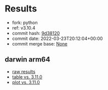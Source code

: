 # Results

- fork: python
- ref: v3.10.4
- commit hash: [9d38120](https://github.com/python/cpython/commit/9d38120)
- commit date: 2022-03-23T20:12:04+00:00
- commit merge base: [None](https://github.com/python/cpython/commit/None)

## darwin arm64

- [raw results](bm-20220323-darwin-arm64-python-v3.10.4-3.10.4-9d38120.json)
- [table vs. 3.11.0](bm-20220323-darwin-arm64-python-v3.10.4-3.10.4-9d38120-vs-3.11.0.md)
- [plot vs. 3.11.0](bm-20220323-darwin-arm64-python-v3.10.4-3.10.4-9d38120-vs-3.11.0.png)

